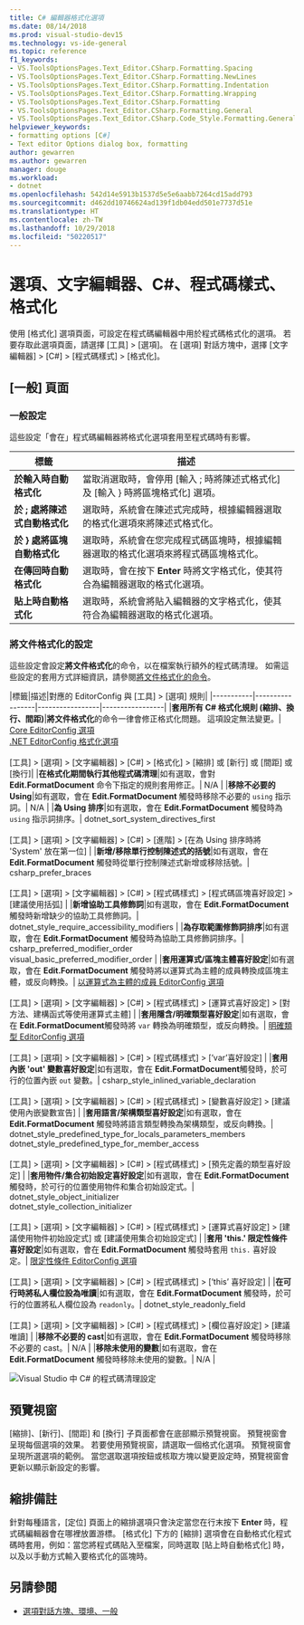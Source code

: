 ```yaml
---
title: C# 編輯器格式化選項
ms.date: 08/14/2018
ms.prod: visual-studio-dev15
ms.technology: vs-ide-general
ms.topic: reference
f1_keywords:
- VS.ToolsOptionsPages.Text_Editor.CSharp.Formatting.Spacing
- VS.ToolsOptionsPages.Text_Editor.CSharp.Formatting.NewLines
- VS.ToolsOptionsPages.Text_Editor.CSharp.Formatting.Indentation
- VS.ToolsOptionsPages.Text_Editor.CSharp.Formatting.Wrapping
- VS.ToolsOptionsPages.Text_Editor.CSharp.Formatting
- VS.ToolsOptionsPages.Text_Editor.CSharp.Formatting.General
- VS.ToolsOptionsPages.Text_Editor.CSharp.Code_Style.Formatting.General
helpviewer_keywords:
- formatting options [C#]
- Text editor Options dialog box, formatting
author: gewarren
ms.author: gewarren
manager: douge
ms.workload:
- dotnet
ms.openlocfilehash: 542d14e5913b1537d5e5e6aabb7264cd15add793
ms.sourcegitcommit: d462dd10746624ad139f1db04edd501e7737d51e
ms.translationtype: HT
ms.contentlocale: zh-TW
ms.lasthandoff: 10/29/2018
ms.locfileid: "50220517"
---
```

# <a name="options-text-editor-c-code-style-formatting"></a>選項、文字編輯器、C#、程式碼樣式、格式化

使用 [格式化] 選項頁面，可設定在程式碼編輯器中用於程式碼格式化的選項。 若要存取此選項頁面，請選擇 [工具] > [選項]。 在 [選項] 對話方塊中，選擇 [文字編輯器] > [C#] > [程式碼樣式] > [格式化]。

## <a name="general-page"></a>[一般] 頁面

### <a name="general-settings"></a>一般設定

這些設定「會在」程式碼編輯器將格式化選項套用至程式碼時有影響。

|標籤|描述|
|-----------|-----------------|
|**於輸入時自動格式化**|當取消選取時，會停用 [輸入 ; 時將陳述式格式化] 及 [輸入 } 時將區塊格式化] 選項。|
|**於 ; 處將陳述式自動格式化**|選取時，系統會在陳述式完成時，根據編輯器選取的格式化選項來將陳述式格式化。|
|**於 } 處將區塊自動格式化**|選取時，系統會在您完成程式碼區塊時，根據編輯器選取的格式化選項來將程式碼區塊格式化。|
|**在傳回時自動格式化**|選取時，會在按下 **Enter** 時將文字格式化，使其符合為編輯器選取的格式化選項。|
|**貼上時自動格式化**|選取時，系統會將貼入編輯器的文字格式化，使其符合為編輯器選取的格式化選項。|

### <a name="format-document-settings"></a>將文件格式化的設定

這些設定會設定**將文件格式化**的命令，以在檔案執行額外的程式碼清理。 如需這些設定的套用方式詳細資訊，請參閱[將文件格式化的命令](../code-styles-and-quick-actions.md#format-document-command)。

|標籤|描述|對應的 EditorConfig 與 [工具] > [選項] 規則|
|-----------|-----------------|-----------------|-----------------|
|**套用所有 C# 格式化規則 (縮排、換行、間距)**|**將文件格式化**的命令一律會修正格式化問題。 這項設定無法變更。| [Core EditorConfig 選項](../../ide/create-portable-custom-editor-options.md)<br/>[.NET EditorConfig 格式化選項](../../ide/editorconfig-code-style-settings-reference.md#formatting-conventions)<br/><br/>[工具] > [選項] > [文字編輯器] > [C#] > [格式化] > [縮排] 或 [新行] 或 [間距] 或 [換行]|
|**在格式化期間執行其他程式碼清理**|如有選取，會對 **Edit.FormatDocument** 命令下指定的規則套用修正。| N/A |
|**移除不必要的 Using**|如有選取，會在 **Edit.FormatDocument** 觸發時移除不必要的 `using` 指示詞。| N/A |
|**為 Using 排序**|如有選取，會在 **Edit.FormatDocument** 觸發時為 `using` 指示詞排序。| dotnet_sort_system_directives_first<br/><br/>[工具] > [選項] > [文字編輯器] > [C#] > [進階] > [在為 Using 排序時將 'System' 放在第一位] |
|**新增/移除單行控制陳述式的括號**|如有選取，會在 **Edit.FormatDocument** 觸發時從單行控制陳述式新增或移除括號。| csharp_prefer_braces<br/><br/>[工具] > [選項] > [文字編輯器] > [C#] > [程式碼樣式] > [程式碼區塊喜好設定] > [建議使用括弧] |
|**新增協助工具修飾詞**|如有選取，會在 **Edit.FormatDocument** 觸發時新增缺少的協助工具修飾詞。| dotnet_style_require_accessibility_modifiers |
|**為存取範圍修飾詞排序**|如有選取，會在 **Edit.FormatDocument** 觸發時為協助工具修飾詞排序。| csharp_preferred_modifier_order<br/>visual_basic_preferred_modifier_order |
|**套用運算式/區塊主體喜好設定**|如有選取，會在 **Edit.FormatDocument** 觸發時將以運算式為主體的成員轉換成區塊主體，或反向轉換。| [以運算式為主體的成員 EditorConfig 選項](../../ide/editorconfig-code-style-settings-reference.md#expression_bodied_members)<br/><br/>[工具] > [選項] > [文字編輯器] > [C#] > [程式碼樣式] > [運算式喜好設定] > [對方法、建構函式等使用運算式主體] |
|**套用隱含/明確類型喜好設定**|如有選取，會在 **Edit.FormatDocument**觸發時將 `var` 轉換為明確類型，或反向轉換。| [明確類型 EditorConfig 選項](../../ide/editorconfig-code-style-settings-reference.md#implicit-and-explicit-types)<br/><br/>[工具] > [選項] > [文字編輯器] > [C#] > [程式碼樣式] > [’var’喜好設定] |
|**套用內嵌 'out' 變數喜好設定**|如有選取，會在 **Edit.FormatDocument**觸發時，於可行的位置內嵌 `out` 變數。| csharp_style_inlined_variable_declaration<br/><br/>[工具] > [選項] > [文字編輯器] > [C#] > [程式碼樣式] > [變數喜好設定] > [建議使用內嵌變數宣告] |
|**套用語言/架構類型喜好設定**|如有選取，會在 **Edit.FormatDocument** 觸發時將語言類型轉換為架構類型，或反向轉換。| dotnet_style_predefined_type_for_locals_parameters_members<br/>dotnet_style_predefined_type_for_member_access<br/><br/>[工具] > [選項] > [文字編輯器] > [C#] > [程式碼樣式] > [預先定義的類型喜好設定] |
|**套用物件/集合初始設定喜好設定**|如有選取，會在 **Edit.FormatDocument** 觸發時，於可行的位置使用物件和集合初始設定式。| dotnet_style_object_initializer<br/>dotnet_style_collection_initializer<br/><br/>[工具] > [選項] > [文字編輯器] > [C#] > [程式碼樣式] > [運算式喜好設定] > [建議使用物件初始設定式] 或 [建議使用集合初始設定式] |
|**套用 'this.' 限定性條件喜好設定**|如有選取，會在 **Edit.FormatDocument** 觸發時套用 `this.` 喜好設定。| [限定性條件 EditorConfig 選項](../../ide/editorconfig-code-style-settings-reference.md#this_and_me)<br/><br/>[工具] > [選項] > [文字編輯器] > [C#] > [程式碼樣式] > [’this’ 喜好設定] |
|**在可行時將私人欄位設為唯讀**|如有選取，會在 **Edit.FormatDocument** 觸發時，於可行的位置將私人欄位設為 `readonly`。| dotnet_style_readonly_field<br/><br/>[工具] > [選項] > [文字編輯器] > [C#] > [程式碼樣式] > [欄位喜好設定] > [建議唯讀] |
|**移除不必要的 cast**|如有選取，會在 **Edit.FormatDocument** 觸發時移除不必要的 cast。| N/A |
|**移除未使用的變數**|如有選取，會在 **Edit.FormatDocument** 觸發時移除未使用的變數。| N/A |

![Visual Studio 中 C# 的程式碼清理設定](media/format-document-settings.png)

## <a name="preview-windows"></a>預覽視窗

[縮排]、[新行]、[間距] 和 [換行] 子頁面都會在底部顯示預覽視窗。 預覽視窗會呈現每個選項的效果。 若要使用預覽視窗，請選取一個格式化選項。 預覽視窗會呈現所選選項的範例。 當您選取選項按鈕或核取方塊以變更設定時，預覽視窗會更新以顯示新設定的影響。

## <a name="indentation-remarks"></a>縮排備註

針對每種語言，[定位] 頁面上的縮排選項只會決定當您在行末按下 **Enter** 時，程式碼編輯器會在哪裡放置游標。 [格式化] 下方的 [縮排] 選項會在自動格式化程式碼時套用，例如：當您將程式碼貼入至檔案，同時選取 [貼上時自動格式化] 時，以及以手動方式輸入要格式化的區塊時。

## <a name="see-also"></a>另請參閱

- [選項對話方塊、環境、一般](../../ide/reference/general-environment-options-dialog-box.md)